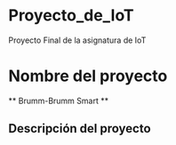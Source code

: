 # Proyecto_de_IoT
Proyecto Final de la asignatura de IoT 

# Nombre del proyecto
** Brumm-Brumm Smart **

## Descripción del proyecto



